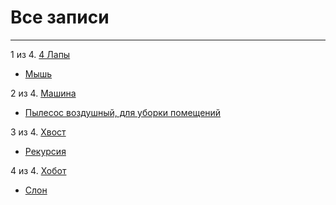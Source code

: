 # Все записи

---

1 из 4. [4 Лапы](./meta_4_lapy.md)

* [Мышь](./2020-07-06_mouse.md)


2 из 4. [Машина](./meta_mashina.md)

* [Пылесос воздушный, для уборки помещений](./2020-07-06_vacuum.md)


3 из 4. [Хвост](./meta_hvost.md)

* [Рекурсия](./2020-07-06_recursion.md)


4 из 4. [Хобот](./meta_hobot.md)

* [Слон](./2020-07-06_elephant.md)

